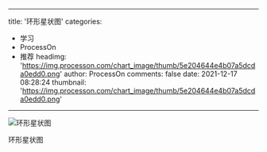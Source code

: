 
---
title: '环形星状图'
categories: 
 - 学习
 - ProcessOn
 - 推荐
headimg: 'https://img.processon.com/chart_image/thumb/5e204644e4b07a5dcda0edd0.png'
author: ProcessOn
comments: false
date: 2021-12-17 08:28:24
thumbnail: 'https://img.processon.com/chart_image/thumb/5e204644e4b07a5dcda0edd0.png'
---

<div>   
<img class="thumb" alt="环形星状图" src="https://img.processon.com/chart_image/thumb/5e204644e4b07a5dcda0edd0.png" referrerpolicy="no-referrer">
<p>环形星状图</p>  
</div>
            